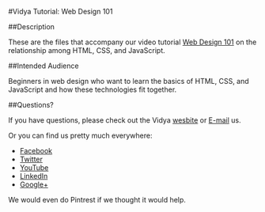 #Vidya Tutorial: Web Design 101

##Description

These are the files that accompany our video tutorial [Web Design 101](https://www.youtube.com/channel/UC24LVc8Bb65SF6LW-SLog9A)
on the relationship among HTML, CSS, and JavaScript.


##Intended Audience

Beginners in web design who want to learn the basics of HTML, CSS, and JavaScript and how these technologies fit together.


##Questions?

If you have questions, please check out the Vidya [wesbite](http://www.vidyasource.com) or [E-mail](mailto:info@vidyasource.com) us.

Or you can find us pretty much everywhere:

* [Facebook](https://www.facebook.com/pages/Vidya-LLC/514602035285438)
* [Twitter](https://twitter.com/VidyaLLC)
* [YouTube](https://www.youtube.com/channel/UC24LVc8Bb65SF6LW-SLog9A)
* [LinkedIn](http://www.linkedin.com/company/3285099?trk=prof-exp-company-name)
* [Google+](https://plus.google.com/111776360900546019228)

We would even do Pintrest if we thought it would help.
